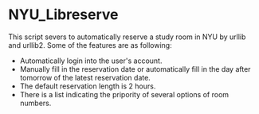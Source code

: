 # NYU_Libreserve
This script severs to automatically reserve a study room in NYU by urllib and urllib2.
Some of the features are as following:
* Automatically login into the user's account.
* Manually fill in the reservation date or automatically fill in the day after tomorrow of the latest reservation date.
* The default reservation length is 2 hours.
* There is a list indicating the pripority of several options of room numbers.
